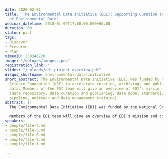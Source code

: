 ```yaml
---
date: 2020-02-01
title: 'The Environmental Data Initiative (EDI): Supporting Curation and Archiving
  of Environmental Data'
webinar_datetime: 2018-01-09T17:00:00.000+00:00
duration: 60
status: past
tags:
- Discover
- Preserve
- Plan
vimeoID: 250340720
image: "/uploads/images.jpeg"
registration_link: ''
slides: "/uploads/edi_project_overview.pdf"
disqus_shortname: environmental-data-initiative
short_abstract: The Environmental Data Initiative (EDI) was funded by the National
  Science Foundation (NSF) to accelerate curation, archiving, and publishing of environmental
  data. Members of the EDI team will give an overview of EDI’s mission and core activities
  (data repository, data curation and publishing, data model standardization, metadata
  pipeline, outreach and data management training).
abstract: |-
  The Environmental Data Initiative (EDI) was funded by the National Science Foundation (NSF) to accelerate curation, archiving, and publishing of environmental data. EDI provides a secure data repository and data curation support for ecological research projects with emphasis on NSF funded programs including Long Term Research in Environmental Biology (LTREB), Organization for Biological Field Stations (OBFS), Macrosystems Biology (MSB), and Long Term Ecological Research (LTER). The EDI Data Repository is an extension of the Provenance Aware Synthesis Tracking Architecture (PASTA) developed originally to house LTER data. EDI is a DataOne member node ([www.dataone.org](http://www.dataone.org/)) and is listed in the Registry of Research Data Repositories (re3data.org). EDI supports and trains members of the environmental sciences community to archive and publish high-quality data and metadata.

  Members of the EDI team will give an overview of EDI’s mission and core activities (data repository, data curation and publishing, data model standardization, metadata pipeline, outreach and data management training).
speakers:
- people/file-4.md
- people/file-5.md
- people/file-6.md
- people/file-7.md
- people/file-1.md

---
```

